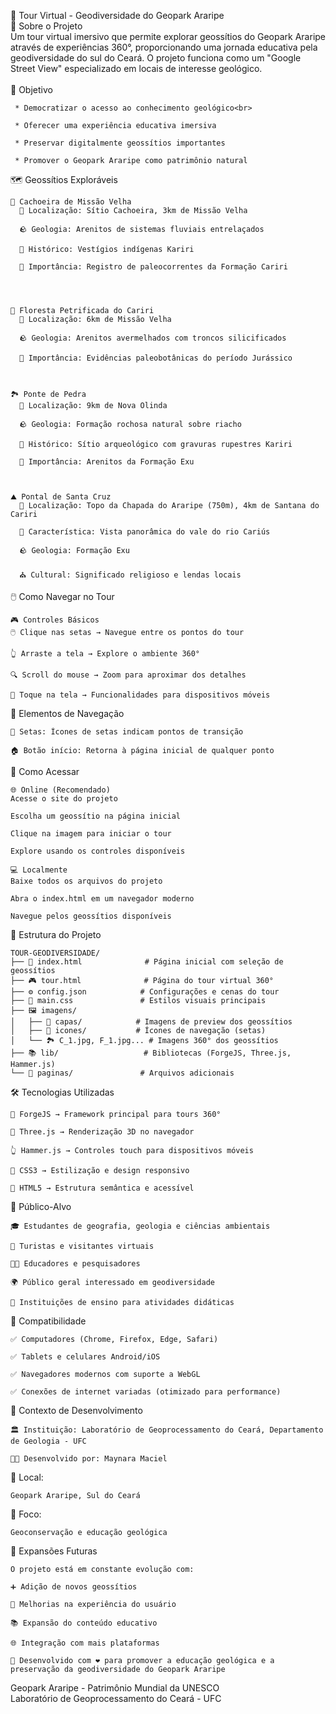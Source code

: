 🌋 Tour Virtual - Geodiversidade do Geopark Araripe <br>
📖 Sobre o Projeto<br>
Um tour virtual imersivo que permite explorar geossítios do Geopark Araripe através de experiências 360°, proporcionando uma jornada educativa pela geodiversidade do sul do Ceará. O projeto funciona como um "Google Street View" especializado em locais de interesse geológico.<br>
<br>
🎯 Objetivo<br>
```
 * Democratizar o acesso ao conhecimento geológico<br>

 * Oferecer uma experiência educativa imersiva

 * Preservar digitalmente geossítios importantes

 * Promover o Geopark Araripe como patrimônio natural
```
🗺️ Geossítios Exploráveis
```
🌊 Cachoeira de Missão Velha
  📍 Localização: Sítio Cachoeira, 3km de Missão Velha
  
  🪨 Geologia: Arenitos de sistemas fluviais entrelaçados
  
  👥 Histórico: Vestígios indígenas Kariri
  
  🔬 Importância: Registro de paleocorrentes da Formação Cariri




🌳 Floresta Petrificada do Cariri
  📍 Localização: 6km de Missão Velha
  
  🪨 Geologia: Arenitos avermelhados com troncos silicificados
  
  🦕 Importância: Evidências paleobotânicas do período Jurássico



🏞️ Ponte de Pedra
  📍 Localização: 9km de Nova Olinda
  
  🪨 Geologia: Formação rochosa natural sobre riacho
  
  🏺 Histórico: Sítio arqueológico com gravuras rupestres Kariri
  
  🔬 Importância: Arenitos da Formação Exu



⛰️ Pontal de Santa Cruz
  📍 Localização: Topo da Chapada do Araripe (750m), 4km de Santana do Cariri
  
  🌄 Característica: Vista panorâmica do vale do rio Cariús
  
  🪨 Geologia: Formação Exu
  
  ⛪ Cultural: Significado religioso e lendas locais
```

🖱️ Como Navegar no Tour
```
🎮 Controles Básicos
🖱️ Clique nas setas → Navegue entre os pontos do tour

👆 Arraste a tela → Explore o ambiente 360°

🔍 Scroll do mouse → Zoom para aproximar dos detalhes

📱 Toque na tela → Funcionalidades para dispositivos móveis
```
🎯 Elementos de Navegação
```
📍 Setas: Ícones de setas indicam pontos de transição

🏠 Botão início: Retorna à página inicial de qualquer ponto
```

🚀 Como Acessar
```
🌐 Online (Recomendado)
Acesse o site do projeto

Escolha um geossítio na página inicial

Clique na imagem para iniciar o tour

Explore usando os controles disponíveis

💻 Localmente
Baixe todos os arquivos do projeto

Abra o index.html em um navegador moderno

Navegue pelos geossítios disponíveis
```
📁 Estrutura do Projeto
```
TOUR-GEODIVERSIDADE/
├── 📄 index.html              # Página inicial com seleção de geossítios
├── 🎮 tour.html              # Página do tour virtual 360°
├── ⚙️ config.json            # Configurações e cenas do tour
├── 🎨 main.css               # Estilos visuais principais
├── 🖼️ imagens/
│   ├── 🌄 capas/            # Imagens de preview dos geossítios
│   ├── 🎯 icones/           # Ícones de navegação (setas)
│   └── 🏞️ C_1.jpg, F_1.jpg... # Imagens 360° dos geossítios
├── 📚 lib/                   # Bibliotecas (ForgeJS, Three.js, Hammer.js)
└── 📖 paginas/               # Arquivos adicionais
```

🛠️ Tecnologias Utilizadas
```
🎪 ForgeJS → Framework principal para tours 360°

🔄 Three.js → Renderização 3D no navegador

👆 Hammer.js → Controles touch para dispositivos móveis

🎨 CSS3 → Estilização e design responsivo

📱 HTML5 → Estrutura semântica e acessível
```

👥 Público-Alvo
```
🎓 Estudantes de geografia, geologia e ciências ambientais

🧭 Turistas e visitantes virtuais

👨‍🏫 Educadores e pesquisadores

🌍 Público geral interessado em geodiversidade

🏫 Instituições de ensino para atividades didáticas
```
📱 Compatibilidade
```
✅ Computadores (Chrome, Firefox, Edge, Safari)

✅ Tablets e celulares Android/iOS

✅ Navegadores modernos com suporte a WebGL

✅ Conexões de internet variadas (otimizado para performance)
```

🔧 Contexto de Desenvolvimento
```
🏛️ Instituição: Laboratório de Geoprocessamento do Ceará, Departamento de Geologia - UFC

👩‍💻 Desenvolvido por: Maynara Maciel
```


📍 Local: 
```
Geopark Araripe, Sul do Ceará
```

🎯 Foco: 
```
Geoconservação e educação geológica
```
🔄 Expansões Futuras
```
O projeto está em constante evolução com:

➕ Adição de novos geossítios

🎨 Melhorias na experiência do usuário

📚 Expansão do conteúdo educativo

🌐 Integração com mais plataformas

🌿 Desenvolvido com ❤️ para promover a educação geológica e a preservação da geodiversidade do Geopark Araripe
```
Geopark Araripe - Patrimônio Mundial da UNESCO <br>
Laboratório de Geoprocessamento do Ceará - UFC

